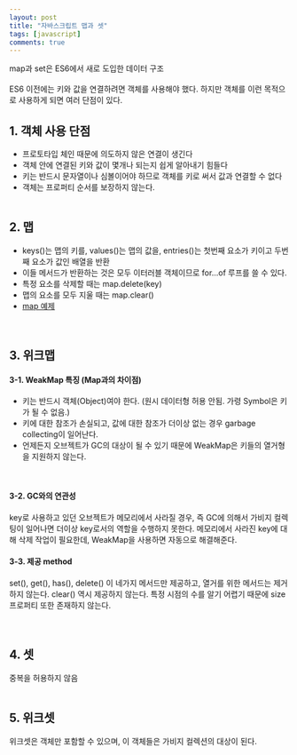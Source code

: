 ```yaml
---
layout: post
title: "자바스크립트 맵과 셋"
tags: [javascript]
comments: true
---
```


map과 set은 ES6에서 새로 도입한 데이터 구조  
<br/>
ES6 이전에는 키와 값을 연결하려면 객체를 사용해야 했다. 하지만 객체를 이런 목적으로 사용하게 되면 여러 단점이 있다.  


## 1. 객체 사용 단점
- 프로토타입 체인 때문에 의도하지 않은 연결이 생긴다
- 객체 안에 연결된 키와 값이 몇개나 되는지 쉽게 알아내기 힘들다
- 키는 반드시 문자열이나 심볼이어야 하므로 객체를 키로 써서 값과 연결할 수 없다
- 객체는 프로퍼티 순서를 보장하지 않는다.
<br/><br/>

## 2. 맵
- keys()는 맵의 키를, values()는 맵의 값을, entries()는 첫번째 요소가 키이고 두번째 요소가 값인 배열을 반환
- 이들 메서드가 반환하는 것은 모두 이터러블 객체이므로 for...of 루프를 쓸 수 있다.
- 특정 요소를 삭제할 때는 map.delete(key)
- 맵의 요소를 모두 지울 때는 map.clear()  
- [map 예제](https://github.com/yoojh9/learning-javascript-example/blob/master/ch10/map-test.js)  
<br/><br/>

## 3. 위크맵
#### 3-1. WeakMap 특징 (Map과의 차이점)
- 키는 반드시 객체(Object)여야 한다. (원시 데이터형 허용 안됨. 가령 Symbol은 키가 될 수 없음.)
- 키에 대한 참조가 손실되고, 값에 대한 참조가 더이상 없는 경우 garbage collecting이 일어난다.
- 언제든지 오브젝트가 GC의 대상이 될 수 있기 때문에 WeakMap은 키들의 열거형을 지원하지 않는다.
<br/>

#### 3-2. GC와의 연관성
key로 사용하고 있던 오브젝트가 메모리에서 사라질 경우, 즉 GC에 의해서 가비지 컬렉팅이 일어나면 더이상 key로서의 역할을 수행하지 못한다. 메모리에서 사라진 key에 대해 삭제 작업이 필요한데, WeakMap을 사용하면 자동으로 해결해준다.
<br/>

#### 3-3. 제공 method
set(), get(), has(), delete() 이 네가지 메서드만 제공하고, 열거를 위한 메서드는 제거하지 않는다. clear() 역시 제공하지 않는다. 특정 시점의 수를 알기 어렵기 때문에 size 프로퍼티 또한 존재하지 않는다.  
<br/><br/>

## 4. 셋
중복을 허용하지 않음
<br/><br/>

## 5. 위크셋
위크셋은 객체만 포함할 수 있으며, 이 객체들은 가비지 컬렉션의 대상이 된다.
